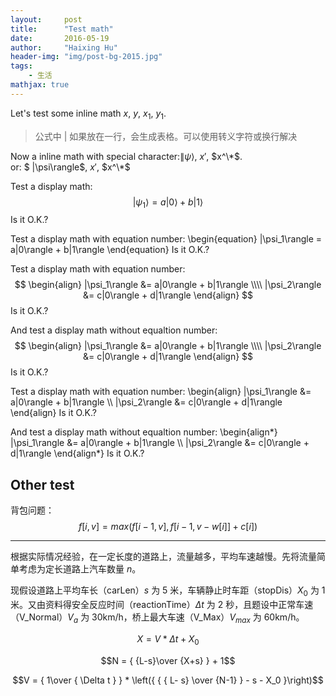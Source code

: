 ```yaml
---
layout:     post
title:      "Test math"
date:       2016-05-19
author:     "Haixing Hu"
header-img: "img/post-bg-2015.jpg"
tags:
    - 生活
mathjax: true
---
```


Let's test some inline math $x$, $y$, $x_1$, $y_1$.

>公式中 \| 如果放在一行，会生成表格。可以使用转义字符或换行解决

Now a inline math with special character:$\|\psi\rangle$, $x'$, $x^\*$.  
or:  $
|\psi\rangle$, $x'$, $x^\*$

Test a display math:
$$
   |\psi_1\rangle = a|0\rangle + b|1\rangle
$$
Is it O.K.?

Test a display math with equation number:
\begin{equation}
   |\psi_1\rangle = a|0\rangle + b|1\rangle
\end{equation}
Is it O.K.?

Test a display math with equation number:
$$
  \begin{align}
    |\psi_1\rangle &= a|0\rangle + b|1\rangle \\\\
    |\psi_2\rangle &= c|0\rangle + d|1\rangle
  \end{align}
$$
Is it O.K.?

And test a display math without equaltion number:
$$
  \begin{align}
    |\psi_1\rangle &= a|0\rangle + b|1\rangle \\\\
    |\psi_2\rangle &= c|0\rangle + d|1\rangle
  \end{align}
$$
Is it O.K.?

Test a display math with equation number:
\begin{align}
    |\psi_1\rangle &= a|0\rangle + b|1\rangle \\\\
    |\psi_2\rangle &= c|0\rangle + d|1\rangle
\end{align}
Is it O.K.?

And test a display math without equaltion number:
\begin{align\*}
    |\psi_1\rangle &= a|0\rangle + b|1\rangle \\\\
    |\psi_2\rangle &= c|0\rangle + d|1\rangle
\end{align\*}
Is it O.K.?

## Other test ##

背包问题：
$$f[i, v] = max(f[i - 1, v], f[i - 1, v - w[i]] + c[i])$$

----

根据实际情况经验，在一定长度的道路上，流量越多，平均车速越慢。先将流量简单考虑为定长道路上汽车数量 $n$。  

现假设道路上平均车长（carLen）$s$ 为 5 米，车辆静止时车距（stopDis）$X_0$ 为 1 米。又由资料得安全反应时间（reactionTime）$\Delta t$ 为 2 秒，且题设中正常车速（V_Normal）$V_a$ 为 30km/h，桥上最大车速（V_Max）$V_{max}$ 为 60km/h。  

$$X = V*\Delta t + X_0$$

$$N = { {L-s}\over {X+s} } + 1$$  

$$V = { 1\over { \Delta t } } * \left({ { { L- s} \over {N-1} } - s - X_0 }\right)$$


